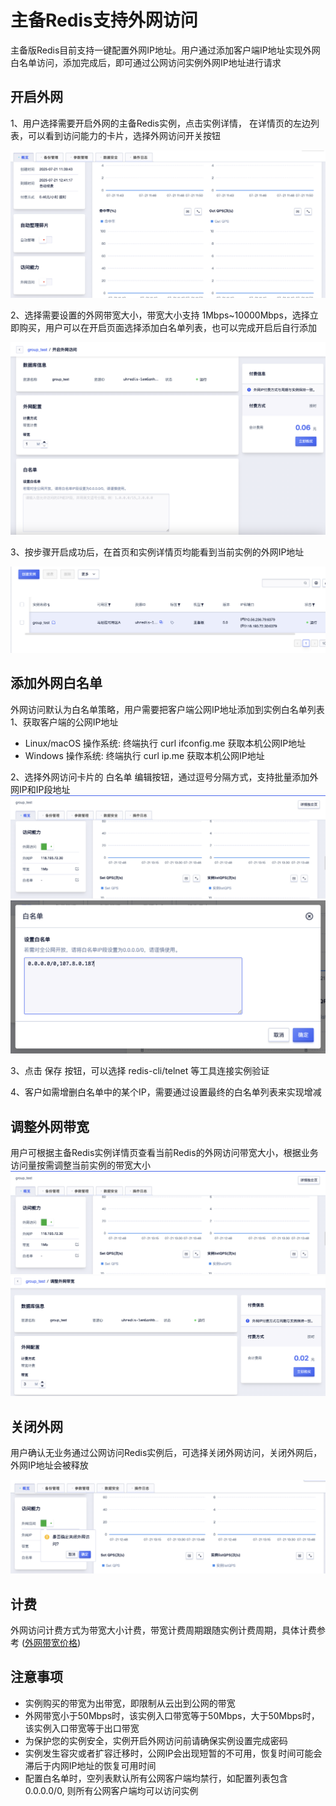# 主备Redis支持外网访问

主备版Redis目前支持一键配置外网IP地址。用户通过添加客户端IP地址实现外网白名单访问，添加完成后，即可通过公网访问实例外网IP地址进行请求

## 开启外网
1、用户选择需要开启外网的主备Redis实例，点击实例详情， 在详情页的左边列表，可以看到访问能力的卡片，选择外网访问开关按钮

![image](/images/publicip01.png)

2、选择需要设置的外网带宽大小，带宽大小支持 1Mbps~10000Mbps，选择立即购买，用户可以在开启页面选择添加白名单列表，也可以完成开启后自行添加

![image](/images/publicip02.png)

3、按步骤开启成功后，在首页和实例详情页均能看到当前实例的外网IP地址

![image](/images/publicip03.png)

## 添加外网白名单
外网访问默认为白名单策略，用户需要把客户端公网IP地址添加到实例白名单列表
1、获取客户端的公网IP地址
- Linux/macOS 操作系统: 终端执行 curl ifconfig.me 获取本机公网IP地址
- Windows 操作系统: 终端执行 curl ip.me 获取本机公网IP地址

2、选择外网访问卡片的 白名单 编辑按钮，通过逗号分隔方式，支持批量添加外网IP和IP段地址
![image](/images/publicip04.png)
![image](/images/publicip05.png)

3、点击 保存 按钮，可以选择 redis-cli/telnet 等工具连接实例验证

4、客户如需增删白名单中的某个IP，需要通过设置最终的白名单列表来实现增减

## 调整外网带宽
用户可根据主备Redis实例详情页查看当前Redis的外网访问带宽大小，根据业务访问量按需调整当前实例的带宽大小
![image](/images/publicip04.png)
![image](/images/publicip06.png)

## 关闭外网
用户确认无业务通过公网访问Redis实例后，可选择关闭外网访问，关闭外网后，外网IP地址会被释放

![image](/images/publicip07.png)

## 计费
外网访问计费方式为带宽大小计费，带宽计费周期跟随实例计费周期，具体计费参考 ([外网带宽价格]())

## 注意事项
- 实例购买的带宽为出带宽，即限制从云出到公网的带宽
- 外网带宽小于50Mbps时，该实例入口带宽等于50Mbps，大于50Mbps时，该实例入口带宽等于出口带宽
- 为保护您的实例安全，实例开启外网访问前请确保实例设置完成密码
- 实例发生容灾或者扩容迁移时，公网IP会出现短暂的不可用，恢复时间可能会滞后于内网IP地址的恢复可用时间
- 配置白名单时，空列表默认所有公网客户端均禁行，如配置列表包含0.0.0.0/0, 则所有公网客户端均可以访问实例



